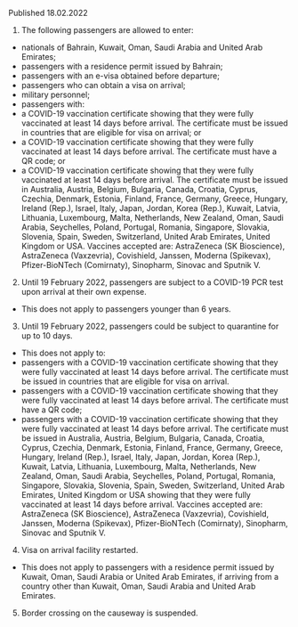 Published 18.02.2022
1. The following passengers are allowed to enter:
- nationals of Bahrain, Kuwait, Oman, Saudi Arabia and United Arab Emirates;
- passengers with a residence permit issued by Bahrain;
- passengers with an e-visa obtained before departure;
- passengers who can obtain a visa on arrival;
- military personnel;
- passengers with:
- a COVID-19 vaccination certificate showing that they were fully vaccinated at least 14 days before arrival. The certificate must be issued in countries that are eligible for visa on arrival; or
- a COVID-19 vaccination certificate showing that they were fully vaccinated at least 14 days before arrival. The certificate must have a QR code; or
- a COVID-19 vaccination certificate showing that they were fully vaccinated at least 14 days before arrival. The certificate must be issued in Australia, Austria, Belgium, Bulgaria, Canada, Croatia, Cyprus, Czechia, Denmark, Estonia, Finland, France, Germany, Greece, Hungary, Ireland (Rep.), Israel, Italy, Japan, Jordan, Korea (Rep.), Kuwait, Latvia, Lithuania, Luxembourg, Malta, Netherlands, New Zealand, Oman, Saudi Arabia, Seychelles, Poland, Portugal, Romania, Singapore, Slovakia, Slovenia, Spain, Sweden, Switzerland, United Arab Emirates, United Kingdom or USA.
Vaccines accepted are: AstraZeneca (SK Bioscience), AstraZeneca (Vaxzevria), Covishield, Janssen, Moderna (Spikevax), Pfizer-BioNTech (Comirnaty), Sinopharm, Sinovac and Sputnik V.
2. Until 19 February 2022, passengers are subject to a COVID-19 PCR test upon arrival at their own expense.
- This does not apply to passengers younger than 6 years.
3. Until 19 February 2022, passengers could be subject to quarantine for up to 10 days.
- This does not apply to:
- passengers with a COVID-19 vaccination certificate showing that they were fully vaccinated at least 14 days before arrival. The certificate must be issued in countries that are eligible for visa on arrival.
- passengers with a COVID-19 vaccination certificate showing that they were fully vaccinated at least 14 days before arrival. The certificate must have a QR code;
- passengers with a COVID-19 vaccination certificate showing that they were fully vaccinated at least 14 days before arrival. The certificate must be issued in Australia, Austria, Belgium, Bulgaria, Canada, Croatia, Cyprus, Czechia, Denmark, Estonia, Finland, France, Germany, Greece, Hungary, Ireland (Rep.), Israel, Italy, Japan, Jordan, Korea (Rep.), Kuwait, Latvia, Lithuania, Luxembourg, Malta, Netherlands, New Zealand, Oman, Saudi Arabia, Seychelles, Poland, Portugal, Romania, Singapore, Slovakia, Slovenia, Spain, Sweden, Switzerland, United Arab Emirates, United Kingdom or USA showing that they were fully vaccinated at least 14 days before arrival.
Vaccines accepted are: AstraZeneca (SK Bioscience), AstraZeneca (Vaxzevria), Covishield, Janssen, Moderna (Spikevax), Pfizer-BioNTech (Comirnaty), Sinopharm, Sinovac and Sputnik V.
4. Visa on arrival facility restarted.
- This does not apply to passengers with a residence permit issued by Kuwait, Oman, Saudi Arabia or United Arab Emirates, if arriving from a country other than Kuwait, Oman, Saudi Arabia and United Arab Emirates.
5. Border crossing on the causeway is suspended.
